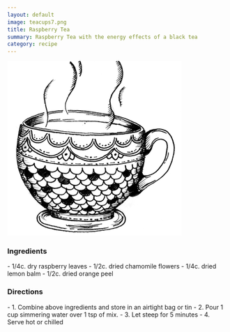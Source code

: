 ```yaml
---
layout: default
image: teacups7.png
title: Raspberry Tea
summary: Raspberry Tea with the energy effects of a black tea
category: recipe
---
```

<img src="/img/teacups7.png" class="img-resize">

<h3 class="recipe-center">Ingredients</h3>
- 1/4c. dry raspberry leaves
- 1/2c. dried chamomile flowers
- 1/4c. dried lemon balm
- 1/2c. dried orange peel

<h3 class="recipe-center">Directions</h3>
- 1. Combine above ingredients and store in an airtight bag or tin
- 2. Pour 1 cup simmering water over 1 tsp of mix.
- 3. Let steep for 5 minutes
- 4. Serve hot or chilled
